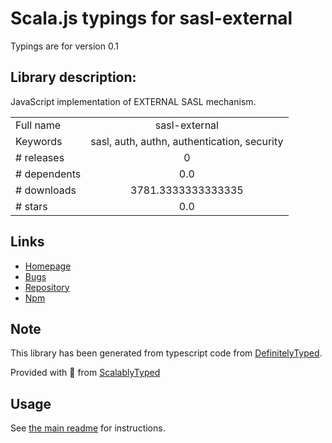 
# Scala.js typings for sasl-external

Typings are for version 0.1

## Library description:
JavaScript implementation of EXTERNAL SASL mechanism.

|                    |                 |
| ------------------ | :-------------: |
| Full name          | sasl-external |
| Keywords           | sasl, auth, authn, authentication, security |
| # releases         | 0 |
| # dependents       | 0.0 |
| # downloads        | 3781.3333333333335 |
| # stars            | 0.0 |

## Links
- [Homepage](https://github.com/jaredhanson/js-sasl-external#readme)
- [Bugs](http://github.com/jaredhanson/js-sasl-external/issues)
- [Repository](https://github.com/jaredhanson/js-sasl-external)
- [Npm](https://www.npmjs.com/package/sasl-external)
    


## Note
This library has been generated from typescript code from [DefinitelyTyped](https://definitelytyped.org).

Provided with :purple_heart: from [ScalablyTyped](https://github.com/oyvindberg/ScalablyTyped)

## Usage
See [the main readme](../../readme.md) for instructions.


